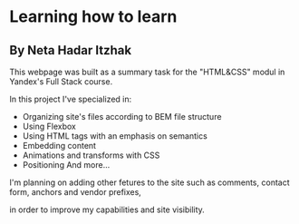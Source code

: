 # **Learning how to learn** 
## **By Neta Hadar Itzhak**

This webpage was built as a summary task for the "HTML&CSS" modul in Yandex's Full Stack course.

In this project I've specialized in: 
  * Organizing site's files according to BEM file structure
  * Using Flexbox
  * Using HTML tags with an emphasis on semantics
  * Embedding content
  * Animations and transforms with CSS
  * Positioning
  And more...
  
 I'm planning on adding other fetures to the site such as comments, contact form, anchors and vendor prefixes,
 
 in order to improve my capabilities and site visibility.

